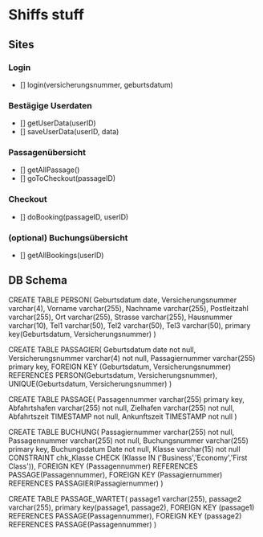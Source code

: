 # Shiffs stuff

## Sites

### Login
- [] login(versicherungsnummer, geburtsdatum)

### Bestägige Userdaten
- [] getUserData(userID)
- [] saveUserData(userID, data)

### Passagenübersicht
- [] getAllPassage()
- [] goToCheckout(passageID)

### Checkout
- [] doBooking(passageID, userID)

### (optional) Buchungsübersicht
- [] getAllBookings(userID)

## DB Schema

CREATE TABLE PERSON(
	Geburtsdatum date,
	Versicherungsnummer varchar(4),
	Vorname varchar(255),
	Nachname varchar(255),
	Postleitzahl varchar(255),
	Ort varchar(255),
	Strasse varchar(255),
	Hausnummer varchar(10),
	Tel1 varchar(50),
	Tel2 varchar(50),
	Tel3 varchar(50),
	primary key(Geburtsdatum, Versicherungsnummer)
)

CREATE TABLE PASSAGIER(
	Geburtsdatum date not null,
	Versicherungsnummer varchar(4) not null,
	Passagiernummer varchar(255) primary key,
	FOREIGN KEY (Geburtsdatum, Versicherungsnummer) REFERENCES PERSON(Geburtsdatum, Versicherungsnummer),
	UNIQUE(Geburtsdatum, Versicherungsnummer)
)

CREATE TABLE PASSAGE(
	Passagennummer varchar(255) primary key,
	Abfahrtshafen varchar(255) not null,
	Zielhafen varchar(255) not null,
	Abfahrtszeit TIMESTAMP not null,
	Ankunftszeit TIMESTAMP not null
)
	
CREATE TABLE BUCHUNG(
	Passagiernummer varchar(255) not null,
	Passagennummer varchar(255) not null,
	Buchungsnummer varchar(255) primary key,
	Buchungsdatum Date not null,
	Klasse varchar(15) not null CONSTRAINT chk_Klasse CHECK (Klasse IN ('Business','Economy','First Class')),
	FOREIGN KEY (Passagennummer) REFERENCES PASSAGE(Passagennummer),
	FOREIGN KEY (Passagiernummer) REFERENCES PASSAGIER(Passagiernummer)
)

CREATE TABLE PASSAGE_WARTET(
	passage1 varchar(255),
	passage2 varchar(255),
	primary key(passage1, passage2),
	FOREIGN KEY (passage1) REFERENCES PASSAGE(Passagennummer),
	FOREIGN KEY (passage2) REFERENCES PASSAGE(Passagennummer)
)

